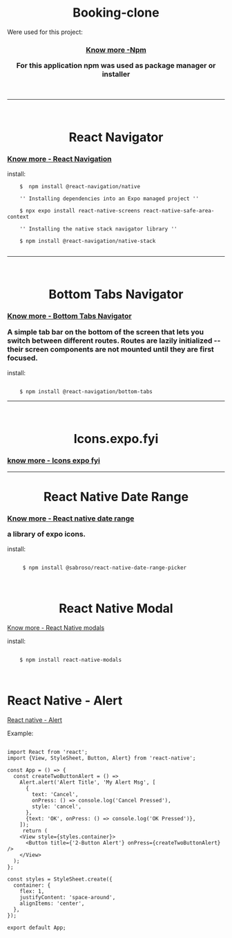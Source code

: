 <h1 align='center'>Booking-clone</h1>


Were used for this project:

<h3 align="center">

[Know more -Npm ](https://www.npmjs.com/)

For this application npm was used as package manager or installer

</h3>

<br>

---

<br>

<h1 align="center"> React Navigator

<h3>

[Know more - React Navigation](https://reactnavigation.org/docs/getting-started/)

</h3>

</h1>

install:

```
    $  npm install @react-navigation/native

    '' Installing dependencies into an Expo managed project ''

    $ npx expo install react-native-screens react-native-safe-area-context

    '' Installing the native stack navigator library ''

    $ npm install @react-navigation/native-stack


```

---

<br>

<h1 align="center"> Bottom Tabs Navigator</h1>

<h3>

[Know more - Bottom Tabs Navigator](https://reactnavigation.org/docs/bottom-tab-navigator/)

A simple tab bar on the bottom of the screen that lets you switch between different routes. 
Routes are lazily initialized -- their screen components are not mounted until they are first focused.

</h3>

install:

```

    $ npm install @react-navigation/bottom-tabs

```
---

<br>

<h1 align='center'> Icons.expo.fyi

<h3>

[know more - Icons expo fyi](https://icons.expo.fyi/)

</h3>

</h1>

---
<h1 align="center">
React Native Date Range
</h1>

<h3>

[Know more - React native date range](https://www.npmjs.com/package/@sabroso/react-native-date-range-picker)
    
 a library of expo icons.


</h3>

install:
```

     $ npm install @sabroso/react-native-date-range-picker

```

<br>


<h1 align="center">
React Native Modal
</h1>


[Know more - React Native modals](https://www.npmjs.com/package/react-native-modals)

install:
```

    $ npm install react-native-modals

```

<br>

<h1>
React Native - Alert
</h1>

[React native - Alert](https://reactnative.dev/docs/alert)

Example:

```

import React from 'react';
import {View, StyleSheet, Button, Alert} from 'react-native';

const App = () => {
  const createTwoButtonAlert = () =>
    Alert.alert('Alert Title', 'My Alert Msg', [
      {
        text: 'Cancel',
        onPress: () => console.log('Cancel Pressed'),
        style: 'cancel',
      },
      {text: 'OK', onPress: () => console.log('OK Pressed')},
    ]);
     return (
    <View style={styles.container}>
      <Button title={'2-Button Alert'} onPress={createTwoButtonAlert} />
    </View>
  );
};

const styles = StyleSheet.create({
  container: {
    flex: 1,
    justifyContent: 'space-around',
    alignItems: 'center',
  },
});

export default App;

```



<h1></h1>


